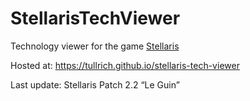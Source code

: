 # StellarisTechViewer

Technology viewer for the game [Stellaris](https://store.steampowered.com/app/281990/Stellaris/)

Hosted at: https://tullrich.github.io/stellaris-tech-viewer

Last update: Stellaris Patch 2.2 “Le Guin”
